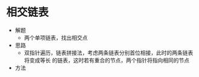 # 相交链表
- 解题
    - 两个单项链表，找出相交点
- 思路
    - 双指针遍历，链表拼接法，考虑两条链表分别首位相接，此时的两条链表将变成等长
    的链表，这时若有重合的节点，两个指针将指向相同的节点
- 方法